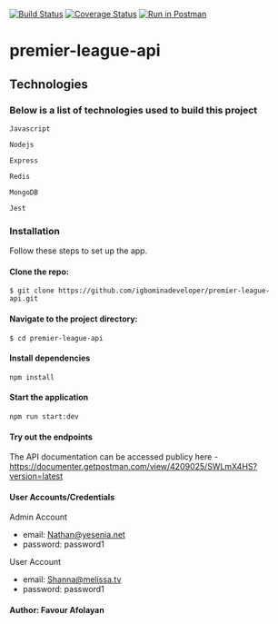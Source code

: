 [![Build Status](https://travis-ci.org/igbominadeveloper/premier-league-api.svg?branch=develop)](https://travis-ci.org/igbominadeveloper/premier-league-api) 
[![Coverage Status](https://coveralls.io/repos/github/igbominadeveloper/premier-league-api/badge.svg?branch=develop)](https://coveralls.io/github/igbominadeveloper/premier-league-api?branch=develop)
[![Run in Postman](https://run.pstmn.io/button.svg)](https://app.getpostman.com/run-collection/eadae7c163d06c3c0c81)
# premier-league-api

## Technologies

### Below is a list of technologies used to build this project

`Javascript`

`Nodejs`

`Express`

`Redis`

`MongoDB`

`Jest`

### Installation

Follow these steps to set up the app.

#### Clone the repo:

`$ git clone https://github.com/igbominadeveloper/premier-league-api.git`

#### Navigate to the project directory:

`$ cd premier-league-api`

#### Install dependencies

`npm install`

#### Start the application

`npm run start:dev`

#### Try out the endpoints

The API documentation can be accessed publicy here - https://documenter.getpostman.com/view/4209025/SWLmX4HS?version=latest

#### User Accounts/Credentials

Admin Account

- email: Nathan@yesenia.net
- password: password1

User Account

- email: Shanna@melissa.tv
- password: password1

#### Author: Favour Afolayan
